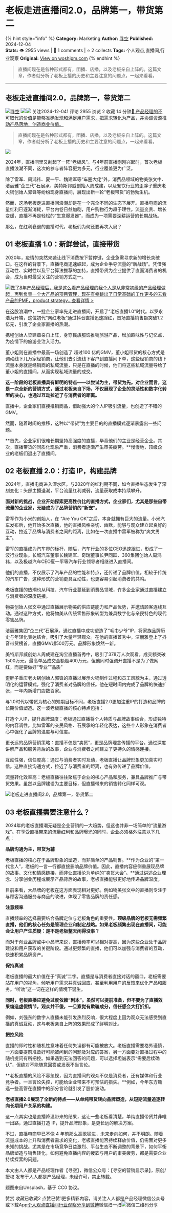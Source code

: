 # 老板走进直播间2.0，品牌第一，带货第二
{% hint style="info" %}
**Category:** Marketing
**Author:** [寻空](https://www.woshipm.com/u/846631)
**Published:** 2024-12-04  
**Stats:** 👁️ 2955 views | 💬 1 comments | ⭐ 2 collects
**Tags:** 个人观点,直播间,行业观察
**Original:** [View on woshipm.com](https://www.woshipm.com/marketing/6149919.html)
{% endhint %}
> 直播间现在是各种形式都有，团播、店播，以及老板亲自上阵的。这篇文章，作者就分析了老板上播的历史和主要注意的问题点，一起来看看。

---

## 老板走进直播间2.0，品牌第一，带货第二

[![](https://static.woshipm.com/pmadmin_avatar_20240320101429_3827.jpg?imageView2/1/w/72/h/72/q/100)](https://www.woshipm.com/u/846631)[寻空](https://www.woshipm.com/u/846631) ![](https://static.woshipm.com/tag/1121_1@2x.png)![](https://static.woshipm.com/tag/2203_1@2x.png) 关注2024-12-041 评论 2955 浏览 2 收藏 14 分钟[🔗 产品经理的不可取代的价值是能够准确发现和满足用户需求，把需求转化为产品，并协调资源推动产品落地，创造商业价值。](https://ke.qidianla.com/courses/90pm)

> 直播间现在是各种形式都有，团播、店播，以及老板亲自上阵的。这篇文章，作者就分析了老板上播的历史和主要注意的问题点，一起来看看。

![](https://image.woshipm.com/2023/04/13/b1aaa33e-d9ee-11ed-9d7a-00163e0b5ff3.jpg)

2024年，直播间里又刮起了一阵“老板风”。与4年前直播刚刚兴起时，首次老板直播浪潮不同，这次的参与者阵容更为多元，行业覆盖更为广泛。

除了雷军、周鸿祎、夏一平、魏建军等“车圈大佬”外，消费品领域的物美张文中、洁丽雅“企三代”石展承、美特斯邦威创始人周成建，以及餐饮行业的歪胖子重庆老火锅创始人郭锋等纷纷现身直播间，展现出新一轮“老板带货”的勃勃生机。

然而，这场老板走进直播间浪潮却是在一个完全不同的生态下展开。直播电商的流量红利已逐渐消耗，平台内卷日益加剧，用户购物行为趋于理性。流量变贵、增长变缓，直播不再是轻松的“生意爆发器”，而成为一项需要深耕运营的长期战场。

那么，在红利衰退的直播时代，老板们为何还要再次入局？

## 01 老板直播 1.0：新鲜尝试，直接带货

2020年，疫情的突然来袭让线下消费按下暂停键，企业急需寻求新的增长突破口。在这样的背景下，直播电商迅速崛起，成为企业争夺流量的“新战场”。凭借强互动性、实时性以及平台算法推荐的加持，直播带货为企业提供了直面消费者的机会，成为当时最受关注的营销方式之一。

[![](https://image.woshipm.com/2023/08/02/bf59b8ba-30e4-11ee-88e7-00163e0b5ff3.png)做了8年产品经理后，我是这么看产品经理的我个人是从非常初级的产品经理做起，再到负责一个大产品的项目管理，现在有幸跳出了日常基础的工作更多的去看产品的PMF，product strategy...查看详情 >](https://ke.qidianla.com/courses/bcpm)

在这股浪潮中，一批企业家率先走进直播间，开启了“老板直播1.0”时代。以罗永浩为开端，这位初代“网红老板”通过抖音直播迅速蹿红，首场直播销售额突破1.2亿元，引发了企业家直播的热潮。

携程创始人梁建章亲自上阵，身穿民族服饰推销旅游产品，增加趣味性与记忆点，为疫情下的旅游业注入活力。

董小姐则在直播中最高一场创造了 超过100 亿的GMV，董小姐带货的核心方式是调动线下几万家经销商，让他们去引流线下客户到直播间下单，这些经销商的线下流量本身就是经销商的私域流量，只是在直播的时候，他们将这些私域流量导给了董小姐的直播间，从而实现私域流量的成交。

**这一阶段的老板直播具有鲜明的特点——以尝试为主，带货为先。对企业而言，这是一次全新的营销方式，通过老板亲自下场，不仅展现了企业的灵活性和数字化转型的决心，也通过互动拉近了与消费者的距离。**

直播中，企业家们直接推销商品，借助强大的个人IP吸引流量，也创造了不错的 GMV。

然而，随着时间的推移，这种以“带货”为主要目的的直播模式逐渐暴露出一些问题。

**首先，企业家们很难长期坚持高强度的直播，毕竟他们的主业是经营企业。其次，直播带货的同质化现象严重，消费者逐渐产生审美疲劳。**慢慢地，顶级企业的老板们退出了直播间。

## 02 老板直播 2.0：打造 IP，构建品牌

2024年，直播电商进入深水区。与2020年的红利期不同，如今直播生态发生了深刻变化：头部主播退潮，平台流量红利减弱，流量获取成本持续攀升。

**面对新的挑战，企业开始探索更高性价比的直播方式，企业家们，尤其是那些自带流量的企业家，无疑成为了品牌营销的“新宠”。**

雷军作为小米的创始人，在 “Are You OK”之后，本身就拥有巨大的流量。小米汽车发布后，他开始多次直播，他的直播风格亲切、幽默，能够与观众建立起良好的互动，拉近了品牌与消费者之间的距离，比如在一次直播中雷军被称为“爽文男主”。

雷军的直播成为汽车界的标杆，随后，汽车行业的多位CEO迅速跟进，形成了一波行业现象。长城汽车董事长魏建军、奇瑞董事长尹同跃、360集团创始人周鸿祎，以及极越汽车CEO夏一平等汽车行业领导者相继进入直播间。

他们的直播，不仅展示了汽车产品的性能和特点，还传递了品牌价值。相较于传统的汽车广告，这种形式的营销更具互动性，也更容易引起消费者的共鸣。

老板直播的热潮也从科技、汽车行业蔓延到消费品领域，许多企业家通过直播建立与消费者的深度链接。

物美创始人张文中通过直播展示物美的供应链能力和产品优势，并邀请顾客连线互动。通过这种方式，他将物美从传统零售形象转型为兼具数字化与亲民特色的现代零售品牌。

洁丽雅集团“企三代”石展承，通过直播中成功塑造了“毛巾少爷”IP，将家族品牌历史与年轻化表达结合，吸引了大量年轻观众。在他的直播首秀中，洁丽雅登上了抖音带货榜首，直播GMV超500万元。品牌形象焕然一新。

美特斯邦威创始人周成建在淘宝直播首秀中，吸引了378万人次观看，成交额突破1500万元，最高单品成交金额超400万元，但他同时强调开直播不是为了做网红，而是要做好“专业”“品质”

歪胖子重庆老火锅创始人郭锋的直播以展示火锅制作过程和员工风貌为主，通过透明化的运营模式，强化了消费者对品牌的信任。他在短时间内完成了品牌的快速扩张，一年内新增门店数百家。

与1.0时代以带货为核心的短期目标不同，老板直播2.0更加注重IP的打造和品牌的长期价值塑造。这一波老板直播的核心特点包括：

打造个人IP，提升品牌温度：老板通过直播将个人特质与品牌故事结合，形成独特的内容调性。比如雷军的亲民风格、石展承的年轻化表达，这些个人形象在消费者心中强化了品牌的温度与可信度。

更长远的品牌营销策略：直播不仅是“卖货”，更是品牌理念传播的平台。通过深度讲解产品和服务背后的故事，企业与消费者之间建立了更持久的情感连接。

互动性强，信任度高：通过与消费者实时互动，老板直播让品牌形象更加真实可信。这种直接沟通方式，拉近了与消费者的距离，也有效传递了品牌价值。

流量转化效率高：老板直播往往聚焦于企业的核心产品和服务，兼具品牌推广与带货效果。虽然以品牌建设为主要目标，但直播带来的销售转化同样可观。

![老板走进直播间2.0，品牌第一，带货第二](https://image.woshipm.com/wp-files/2024/12/qWRouiUU304XdcfWNHKm.png)

## 03 老板直播需要注意什么？

2024年的老板直播潮无疑是企业营销的一大趋势，但这也并非一场简单的“流量游戏”。在享受直播带来的流量红利和品牌曝光的同时，企业必须格外注意以下几点：

**品牌沟通为主，带货为辅**

老板直播的核心在于品牌形象的塑造，而非简单的产品销售。**作为企业的“第一代言人”，老板的一言一行都直接影响品牌价值。因此，直播内容应侧重展现品牌的故事、文化和情感链接，而非让直播沦为单纯的“卖货大会”。**通过讲述企业理念、分享创业历程或展示产品背后的故事，老板直播能够更好地传递品牌温度。

目前来看，大品牌的老板在这方面表现相对更好。例如物美张文中的直播则专注于与顾客沟通服务与商品的改进，体现了零售品牌的责任感。

**注意频率**

直播频率的选择需要结合品牌定位与老板角色的重要性。**顶级品牌的老板无需频繁直播，他们的核心任务是管理企业和制定战略。如果老板频繁出现在直播间，可能会让用户产生质疑：是不是老板整天闲得没事？**

而对于创业品牌或中小品牌来说，直播频率可以相对提高，因为这些企业处于品牌建设和用户获取的关键阶段。通过更频繁的直播，他们可以加强与消费者的互动，快速积累品牌资产。

**保持真诚**

老板直播的最大价值在于“真诚”二字。直播是与消费者直接对话的窗口，老板需要站在用户的视角，倾听用户需求并真诚回应，甚至利用用户的反馈来优化产品和服务。“听劝”这一词在这样的情境下诞生。

**同时，老板直播应避免过度依赖“剧本”。虽然可以提前准备，但不要为了直播效果编造虚假情节。观众并不傻，一旦察觉有欺骗成分，信任感会大打折扣。**

例如，刘强东的数字人直播未能引发热烈反响，很大程度上因为观众无法感受到直播的真诚互动，这与老板亲自上阵的效果形成了鲜明对比。

**把控风险**

直播的即时性和随机性意味着任何失误都有可能被放大。老板直播需要格外谨慎，一方面要提前准备好可能被问到的问题及对应的答案，另一方面要对直播过程中的随机提问有所把控。如果遇到无法回答的问题，可以选择坦诚表示“需要后续确认”，但绝对不能随意回答或发表不当言论。

**老板直播的风险不容忽视，因为直播间的观众不仅是消费者，还有媒体和行业竞争者。一旦言论失控，可能给企业带来不可预估的损失。**例如，今年东方甄选一些高管在直播中的部分言论就引发了股价波动。

**老板直播2.0展现了全新的特点——从单纯带货转向品牌塑造，从短期流量追逐转向长期用户关系的构建。**

这一点其实也是直播降温带来的结果，这让一些老板看清楚，单纯直播带货并非唯一出路，通过直播打造 IP，提升品牌形象，是更长远的解决方案。

不过，直播电商早已不像 4 年前那么高歌猛进，未来走向如何，并不明朗。随着流量成本的上升和消费者需求的变化，老板直播能否持续释放价值，仍需面对更多未知的挑战。尤其是在市场竞争日益激烈、平台生态不断调整的背景下，如何平衡品牌塑造与销售转化，如何避免直播内容的疲软与用户的审美疲劳，都是需要企业持续探索的问题。

本文由人人都是产品经理作者【寻空】，微信公众号：【寻空的营销启示录】，原创/授权 发布于人人都是产品经理，未经许可，禁止转载。

题图来自Unsplash，基于 CC0 协议。

赞赏 收藏已收藏2 点赞已赞1更多精彩内容，请关注人人都是产品经理微信公众号或下载App[个人观点](https://www.woshipm.com/tag/%e4%b8%aa%e4%ba%ba%e8%a7%82%e7%82%b9)[直播间](https://www.woshipm.com/tag/%e7%9b%b4%e6%92%ad%e9%97%b4)[行业观察](https://www.woshipm.com/tag/%e8%a1%8c%e4%b8%9a%e8%a7%82%e5%af%9f)[分享到微博](https://service.weibo.com/share/share.php?appkey=2775287854&title=老板走进直播间2.0，品牌第一，带货第二&url=https://www.woshipm.com/marketing/6149919.html&pic=https://image.woshipm.com/2023/04/13/b1aaa33e-d9ee-11ed-9d7a-00163e0b5ff3.jpg)微信扫一扫![微信二维码](https://api.pwmqr.com/qrcode/create/?url=https://www.woshipm.com/marketing/6149919.html)分享